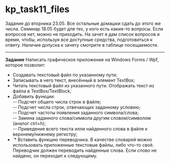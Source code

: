 # kp_task11_files
Задание до вторника 23.05. Все остальные домашки сдать до этого же числа.   Семинар 18.05 будет для тех, у кого есть какие-то вопросы. Если вопросов нет, можно не приходить.
На зачет я дам список вопросов и время, чтобы, используя все доступные средства, подготовиться к ответу. Наличие допуска к зачету смотрите в таблице посещаемости.
****
**Задание**
Написать графическое приложение на Windows Forms / Wpf, которое позволит:

- Создавать текстовый файл по указанному пути;   
- Записывать в него текст, внесённый в элемент TextBox;  
- Читать текстовый файл из указанного пути. Отображать текст из файла в TextBox/TextBlock;  
- Добавить функции:  
-- Подсчет общего числа строк в файле;  
-- Подсчет числа строк, отвечающих заданному условию;  
-- Подсчет частоты появления заданного символа/слова;  
-- Замена заданного слова/символа другим словом/символом (аналог ctrl+h);  
-- Приведение всего текста илли найденного слова в файле к верхнему/нижнему регистру;  
- `* Вставить функцию переводчика. В качестве словарей можно использовать приложенные текстовые файлы, либо что-то своё. Переводчик должен переводить найденные слова. Если слово не найдено, он переходит к следующему.
